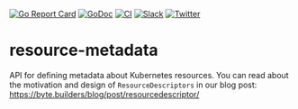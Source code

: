 [![Go Report Card](https://goreportcard.com/badge/kmodules.xyz/resource-metadata)](https://goreportcard.com/report/kmodules.xyz/resource-metadata)
[![GoDoc](https://godoc.org/kmodules.xyz/resource-metadata?status.svg "GoDoc")](https://godoc.org/kmodules.xyz/resource-metadata)
[![CI](https://github.com/kmodules/resource-metadata/actions/workflows/ci.yml/badge.svg)](https://github.com/kmodules/resource-metadata/actions/workflows/ci.yml)
[![Slack](https://shields.io/badge/Join_Slack-salck?color=4A154B&logo=slack)](https://slack.appscode.com)
[![Twitter](https://img.shields.io/twitter/follow/appscodehq.svg?style=social&logo=twitter&label=Follow)](https://twitter.com/intent/follow?screen_name=AppsCodeHQ)


# resource-metadata

API for defining metadata about Kubernetes resources. You can read about the motivation and design of `ResourceDescriptors` in our blog post: https://byte.builders/blog/post/resourcedescriptor/
